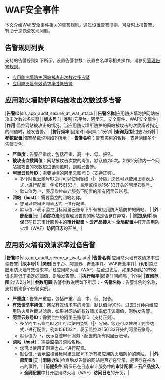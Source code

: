 # WAF安全事件

本文介绍WAF安全事件相关的告警规则。通过设置告警规则，可及时上报告警，有助于您快速发现问题。

## 告警规则列表

支持的告警规则如下所示。设置告警参数、设置白名单等相关操作，请参见[管理告警规则](/cn.zh-CN/应用中心（App）/日志审计服务/告警/管理告警规则.md)。

-   [应用防火墙防护网站被攻击次数过多告警](#section_3pg_usp_8yz)
-   [应用防火墙有效请求率过低告警](#section_ycb_2yy_6mx)

## 应用防火墙防护网站被攻击次数过多告警

|**告警ID**|sls\_app\_audit\_secure\_at\_waf\_attack|
|**告警名称**|应用防火墙防护网站被攻击次数过多告警|
|**版本号**|1|
|**类别**|云平台、阿里云、安全事件、WAF安全事件|
|**作用**|监控网站被攻击的情况。当应用防火墙所防护的网站被攻击的次数超过指定的阈值时，触发告警。|
|**执行频率**|固定时间间隔：1分钟|
|**查询范围**|过去2分钟|
|**参数配置**|告警参数说明如下所示：-   **告警名称**：告警实例的名称，支持创建多个告警实例。
-   **严重度**：告警严重度，包括严重、高、中、低、报告。
-   **被攻击次数阈值**：网站被攻击次数的阈值，默认值为5次。如果2分钟内一个网站被攻击的次数超过该阈值时，则触发告警。
-   **阿里云账号ID**：需要监控的阿里云账号ID（支持正则）。
    -   多个阿里云账号ID之间可以使用竖线（\|）分隔。您还可以使用正则表达式`.*`进行配置，例如156133.\*，表示监控以156133开头的阿里云账号。
    -   默认值为`.*`，表示监控审计服务下配置的所有阿里云账号。
-   **网站（host）**：需要监控的网站名称。
    -   您可以使用正则表达式`.*`进行配置。
    -   默认值`.*`表示监控目标阿里云账号下所有被应用防火墙防护的网站。 |
|**外部配置**|无|
|**消除办法**|检查触发告警的网站是否存在异常。|
|**前提条件**|确保已在日志审计服务中的**审计配置** \> **云产品接入** \> **全局配置**中打开应用防火墙（WAF）**访问日志**的开关。|

## 应用防火墙有效请求率过低告警

|**告警ID**|sls\_app\_audit\_secure\_at\_waf\_rate|
|**告警名称**|应用防火墙有效请求率过低告警|
|**版本号**|1|
|**类别**|云平台、阿里云、安全事件、WAF安全事件|
|**作用**|监控应用防火墙有效请求率。经应用防火墙（WAF）拦截过滤后，如果对网站的有效请求率低于指定的阈值，则触发告警。|
|**执行频率**|固定时间间隔：1分钟|
|**查询范围**|过去2分钟|
|**参数配置**|告警参数说明如下所示：-   **告警名称**：告警实例的名称，支持创建多个告警实例。
-   **严重度**：告警严重度，包括严重、高、中、低、报告。
-   **有效请求率阈值**：网站有效请求率的阈值，默认值为90%。过去2分钟内经应用防火墙拦截过滤后，如果对网站的有效请求率低于该阈值，则触发告警。
-   **阿里云账号ID**：需要监控的阿里云账号ID（支持正则）。
    -   多个阿里云账号ID之间可以使用竖线（\|）分隔。您还可以使用正则表达式`.*`进行配置，例如156133.\*，表示监控以156133开头的阿里云账号。
    -   默认值为`.*`，表示监控审计服务下配置的所有阿里云账号。
-   **网站（host）**：需要监控的网站名称。
    -   您可以使用正则表达式`.*`进行配置。
    -   默认值`.*`表示监控目标阿里云账号下所有被应用防火墙防护的网站。 |
|**外部配置**|无|
|**消除办法**|检查触发告警的网站是否存在异常，是否存在被攻击的事件。|
|**前提条件**|确保已在日志审计服务中的**审计配置** \> **云产品接入** \> **全局配置**中打开应用防火墙（WAF）**访问日志**的开关。|

